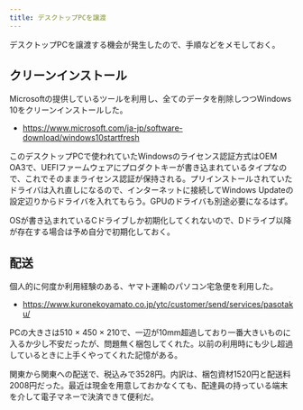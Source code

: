 ```yaml
---
title: デスクトップPCを譲渡
---
```


デスクトップPCを譲渡する機会が発生したので、手順などをメモしておく。

## クリーンインストール

Microsoftの提供しているツールを利用し、全てのデータを削除しつつWindows 10をクリーンインストールした。

- <https://www.microsoft.com/ja-jp/software-download/windows10startfresh>

このデスクトップPCで使われていたWindowsのライセンス認証方式はOEM OA3で、UEFIファームウェアにプロダクトキーが書き込まれているタイプなので、これでそのままライセンス認証が保持される。プリインストールされていたドライバは入れ直しになるので、インターネットに接続してWindows Updateの設定辺りからドライバを入れてもらう。GPUのドライバも別途必要になるはず。

OSが書き込まれているCドライブしか初期化してくれないので、Dドライブ以降が存在する場合は予め自分で初期化しておく。

## 配送

個人的に何度か利用経験のある、ヤマト運輸のパソコン宅急便を利用した。

- <https://www.kuronekoyamato.co.jp/ytc/customer/send/services/pasotaku/>

PCの大きさは510 × 450 × 210で、一辺が10mm超過しており一番大きいものに入るか少し不安だったが、問題無く梱包してくれた。以前の利用時にも少し超過しているときに上手くやってくれた記憶がある。

関東から関東への配送で、税込みで3528円。内訳は、梱包資材1520円と配送料2008円だった。最近は現金を用意しておかなくても、配達員の持っている端末を介して電子マネーで決済できて便利だ。

